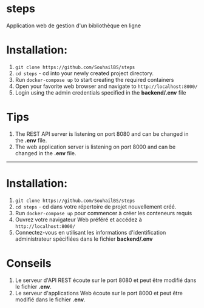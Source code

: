 # steps
Application web de gestion d'un bibliothèque en ligne
# Installation:

1) `git clone https://github.com/SouhailBS/steps`
2) `cd steps` - cd into your newly created project directory.
3) Run `docker-compose up` to start creating the required containers
4) Open your favorite web browser and navigate to `http://localhost:8000/`
5) Login using the admin credentials specified in the **backend/.env** file
# Tips
1) The REST API server is listening on port 8080 and can be changed in the **.env** file.
2) The web application server is listening on port 8000 and can be changed in the **.env** file.
----------------------
# Installation:

1) `git clone https://github.com/SouhailBS/steps`
2) `cd steps` - cd dans votre répertoire de projet nouvellement créé.
3) Run `docker-compose up` pour commencer à créer les conteneurs requis
4) Ouvrez votre navigateur Web préféré et accédez à `http://localhost:8000/`
5) Connectez-vous en utilisant les informations d'identification administrateur spécifiées dans le fichier **backend/.env**
# Conseils
1) Le serveur d'API REST écoute sur le port 8080 et peut être modifié dans le fichier **.env**.
2) Le serveur d'applications Web écoute sur le port 8000 et peut être modifié dans le fichier **.env**.
